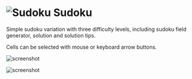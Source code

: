 # ![Sudoku](./sudoku.ico "Sudoku") Sudoku
Simple sudoku variation with three difficulty levels, including sudoku field generator, solution and solution tips.

Cells can be selected with mouse or keyboard arrow buttons.

![screenshot](./screen2.png "screen")

![screenshot](./screen3.png "screen")
